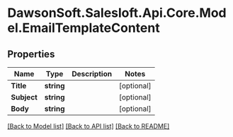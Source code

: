 # DawsonSoft.Salesloft.Api.Core.Model.EmailTemplateContent

## Properties

Name | Type | Description | Notes
------------ | ------------- | ------------- | -------------
**Title** | **string** |  | [optional] 
**Subject** | **string** |  | [optional] 
**Body** | **string** |  | [optional] 

[[Back to Model list]](../README.md#documentation-for-models) [[Back to API list]](../README.md#documentation-for-api-endpoints) [[Back to README]](../README.md)

